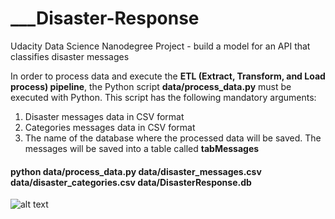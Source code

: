 # ___Disaster-Response
Udacity Data Science Nanodegree Project - build a model for an API that classifies disaster messages

In order to process data and execute the **ETL (Extract, Transform, and Load process) pipeline**, the Python script **data/process_data.py** must be executed with Python. This script has the following mandatory arguments:
   1. Disaster messages data in CSV format
   2. Categories messages data in CSV format
   3. The name of the database where the processed data will be saved. The messages will be saved into a table called **tabMessages**

#### python data/process_data.py data/disaster_messages.csv data/disaster_categories.csv data/DisasterResponse.db

[exampleETL]: https://github.com/lisaro82/___Disaster-Response/blob/master/examples/Execute_ETL_Pipeline.png "Example ETL execution"
![alt text][exampleETL]
